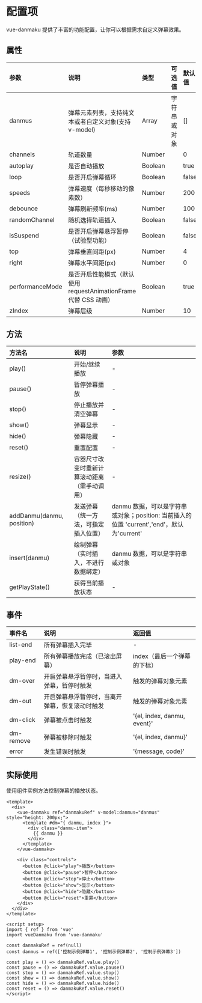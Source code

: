 # 配置项

vue-danmaku 提供了丰富的功能配置，让你可以根据需求自定义弹幕效果。

## 属性

| 参数            | 说明                                                             | 类型    | 可选值       | 默认值 |
| :-------------- | :--------------------------------------------------------------- | :------ | :----------- | :----- |
| danmus          | 弹幕元素列表，支持纯文本或者自定义对象(支持 v-model)             | Array   | 字符串或对象 | []     |
| channels        | 轨道数量                                                         | Number  |              | 0      |
| autoplay        | 是否自动播放                                                     | Boolean |              | true   |
| loop            | 是否开启弹幕循环                                                 | Boolean |              | false  |
| speeds          | 弹幕速度（每秒移动的像素数）                                     | Number  |              | 200    |
| debounce        | 弹幕刷新频率(ms)                                                 | Number  |              | 100    |
| randomChannel   | 随机选择轨道插入                                                 | Boolean |              | false  |
| isSuspend       | 是否开启弹幕悬浮暂停（试验型功能）                               | Boolean |              | false  |
| top             | 弹幕垂直间距(px)                                                 | Number  |              | 4      |
| right           | 弹幕水平间距(px)                                                 | Number  |              | 0      |
| performanceMode | 是否开启性能模式（默认使用 requestAnimationFrame 代替 CSS 动画） | Boolean |              | true   |
| zIndex          | 弹幕层级                                                         | Number  |              | 10     |

## 方法

| 方法名                    | 说明                                         | 参数                                                                                      |
| :------------------------ | :------------------------------------------- | :---------------------------------------------------------------------------------------- |
| play()                    | 开始/继续播放                                | -                                                                                         |
| pause()                   | 暂停弹幕播放                                 | -                                                                                         |
| stop()                    | 停止播放并清空弹幕                           | -                                                                                         |
| show()                    | 弹幕显示                                     | -                                                                                         |
| hide()                    | 弹幕隐藏                                     | -                                                                                         |
| reset()                   | 重置配置                                     | -                                                                                         |
| resize()                  | 容器尺寸改变时重新计算滚动距离（需手动调用） | -                                                                                         |
| addDanmu(danmu, position) | 发送弹幕（统一方法，可指定插入位置）         | danmu 数据，可以是字符串或对象；position: 当前插入的位置 'current','end'，默认为'current' |
| insert(danmu)             | 绘制弹幕（实时插入，不进行数据绑定）         | danmu 数据，可以是字符串或对象                                                            |
| getPlayState()            | 获得当前播放状态                             | -                                                                                         |

## 事件

| 事件名    | 说明                                           | 返回值                      |
| :-------- | :--------------------------------------------- | :-------------------------- |
| list-end  | 所有弹幕插入完毕                               | -                           |
| play-end  | 所有弹幕播放完成（已滚出屏幕）                 | index（最后一个弹幕的下标） |
| dm-over   | 开启弹幕悬浮暂停时，当进入弹幕，暂停时触发     | 触发的弹幕对象元素          |
| dm-out    | 开启弹幕悬浮暂停时，当离开弹幕，恢复滚动时触发 | 触发的弹幕对象元素          |
| dm-click  | 弹幕被点击时触发                               | '{el, index, danmu, event}' |
| dm-remove | 弹幕被移除时触发                               | '{el, index, danmu}'        |
| error     | 发生错误时触发                                 | '{message, code}'           |

## 实际使用

使用组件实例方法控制弹幕的播放状态。

```vue
<template>
  <div>
    <vue-danmaku ref="danmakuRef" v-model:danmus="danmus" style="height: 200px;">
      <template #dm="{ danmu, index }">
        <div class="danmu-item">
          {{ danmu }}
        </div>
      </template>
    </vue-danmaku>

    <div class="controls">
      <button @click="play">播放</button>
      <button @click="pause">暂停</button>
      <button @click="stop">停止</button>
      <button @click="show">显示</button>
      <button @click="hide">隐藏</button>
      <button @click="reset">重置</button>
    </div>
  </div>
</template>

<script setup>
import { ref } from 'vue'
import vueDanmaku from 'vue-danmaku'

const danmakuRef = ref(null)
const danmus = ref(['控制示例弹幕1', '控制示例弹幕2', '控制示例弹幕3'])

const play = () => danmakuRef.value.play()
const pause = () => danmakuRef.value.pause()
const stop = () => danmakuRef.value.stop()
const show = () => danmakuRef.value.show()
const hide = () => danmakuRef.value.hide()
const reset = () => danmakuRef.value.reset()
</script>
```

